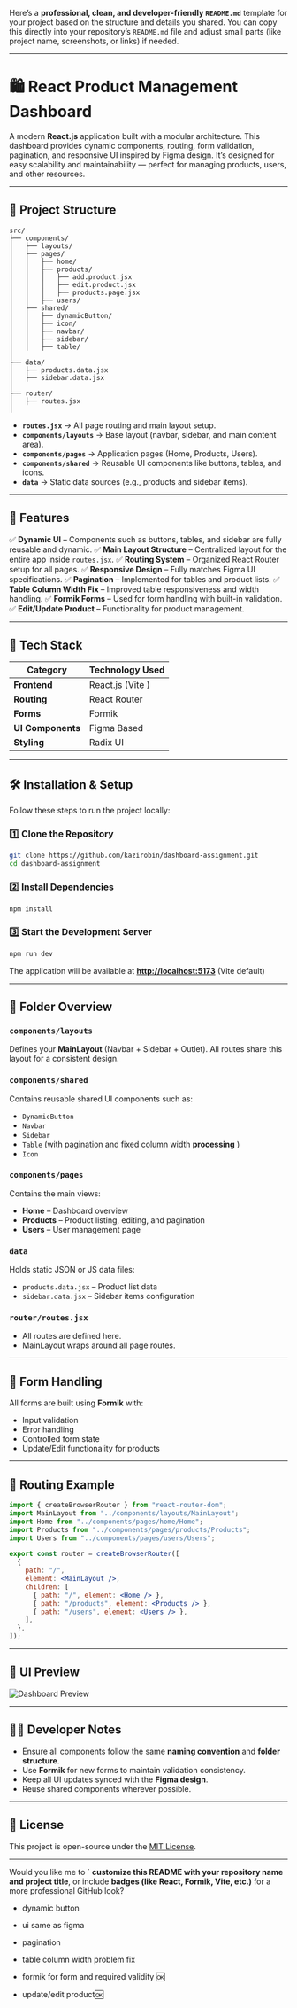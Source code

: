 Here’s a **professional, clean, and developer-friendly `README.md`** template for your project based on the structure and details you shared.
You can copy this directly into your repository’s `README.md` file and adjust small parts (like project name, screenshots, or links) if needed.

---

# 🛍️ React Product Management Dashboard

A modern **React.js** application built with a modular architecture.
This dashboard provides dynamic components, routing, form validation, pagination, and responsive UI inspired by Figma design.
It’s designed for easy scalability and maintainability — perfect for managing products, users, and other resources.

---

## 📁 Project Structure

```
src/
├── components/
│   ├── layouts/
│   ├── pages/
│   │   ├── home/
│   │   ├── products/
│   │   │   ├── add.product.jsx  
│   │   │   ├── edit.product.jsx  
│   │   │   ├── products.page.jsx  
│   │   ├── users/
│   ├── shared/
│   │   ├── dynamicButton/
│   │   ├── icon/
│   │   ├── navbar/
│   │   ├── sidebar/
│   │   ├── table/
│
├── data/
│   ├── products.data.jsx
│   ├── sidebar.data.jsx
│
├── router/
│   ├── routes.jsx
│
```

* **`routes.jsx`** → All page routing and main layout setup.
* **`components/layouts`** → Base layout (navbar, sidebar, and main content area).
* **`components/pages`** → Application pages (Home, Products, Users).
* **`components/shared`** → Reusable UI components like buttons, tables, and icons.
* **`data`** → Static data sources (e.g., products and sidebar items).

---

## 🚀 Features

✅ **Dynamic UI** – Components such as buttons, tables, and sidebar are fully reusable and dynamic.
✅ **Main Layout Structure** – Centralized layout for the entire app inside `routes.jsx`.
✅ **Routing System** – Organized React Router setup for all pages.
✅ **Responsive Design** – Fully matches Figma UI specifications.
✅ **Pagination** – Implemented for tables and product lists.
✅ **Table Column Width Fix** – Improved table responsiveness and width handling.
✅ **Formik Forms** – Used for form handling with built-in validation.
✅ **Edit/Update Product** – Functionality for product management.

---

## 🧩 Tech Stack

| Category             | Technology Used                              |
| -------------------- | -------------------------------------------- |
| **Frontend**         | React.js (Vite )                             |
| **Routing**          | React Router                                 |
| **Forms**            | Formik                                       |
| **UI Components**    | Figma Based                                  |
| **Styling**          | Radix UI                                     |

---

## 🛠️ Installation & Setup

Follow these steps to run the project locally:

### 1️⃣ Clone the Repository

```bash
git clone https://github.com/kazirobin/dashboard-assignment.git
cd dashboard-assignment
```

### 2️⃣ Install Dependencies

```bash
npm install
```

### 3️⃣ Start the Development Server

```bash
npm run dev
```

The application will be available at **[http://localhost:5173](http://localhost:5173)** (Vite default) 

---

## 🧱 Folder Overview

### `components/layouts`

Defines your **MainLayout** (Navbar + Sidebar + Outlet).
All routes share this layout for a consistent design.

### `components/shared`

Contains reusable shared UI components such as:

* `DynamicButton`
* `Navbar`
* `Sidebar`
* `Table` (with pagination and fixed column width **processing** )
* `Icon`

### `components/pages`

Contains the main views:

* **Home** – Dashboard overview
* **Products** – Product listing, editing, and pagination
* **Users** – User management page

### `data`

Holds static JSON or JS data files:

* `products.data.jsx` – Product list data
* `sidebar.data.jsx` – Sidebar items configuration

### `router/routes.jsx`

* All routes are defined here.
* MainLayout wraps around all page routes.

---

## 🧮 Form Handling

All forms are built using **Formik** with:

* Input validation
* Error handling
* Controlled form state
* Update/Edit functionality for products

---

## 🧭 Routing Example

```jsx
import { createBrowserRouter } from "react-router-dom";
import MainLayout from "../components/layouts/MainLayout";
import Home from "../components/pages/home/Home";
import Products from "../components/pages/products/Products";
import Users from "../components/pages/users/Users";

export const router = createBrowserRouter([
  {
    path: "/",
    element: <MainLayout />,
    children: [
      { path: "/", element: <Home /> },
      { path: "/products", element: <Products /> },
      { path: "/users", element: <Users /> },
    ],
  },
]);
```

---

## 📸 UI Preview


![Dashboard Preview](./dashboard-preview.png)


---

## 🧑‍💻 Developer Notes

* Ensure all components follow the same **naming convention** and **folder structure**.
* Use **Formik** for new forms to maintain validation consistency.
* Keep all UI updates synced with the **Figma design**.
* Reuse shared components wherever possible.

---

## 📜 License

This project is open-source under the [MIT License](LICENSE).

---

 Would you like me to `
 **customize this README with your repository name and project title**,
 or include 
 **badges (like React, Formik, Vite, etc.)** 
 for a more professional GitHub look?

- dynamic button
- ui same as figma
- pagination 
- table column width problem fix 


- formik for form and required validity 🆗
- update/edit product🆗